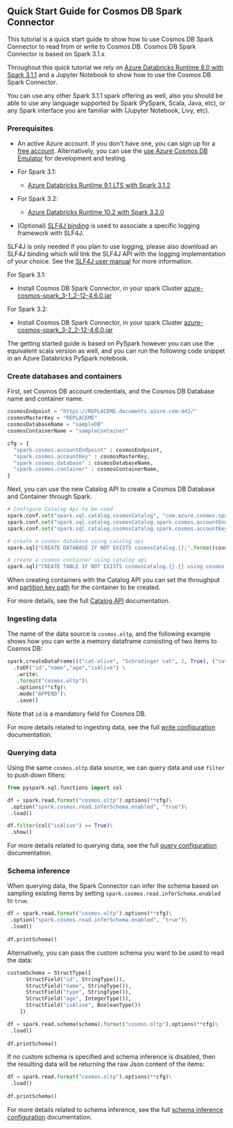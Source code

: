 ## Quick Start Guide for Cosmos DB Spark Connector

This tutorial is a quick start guide to show how to use Cosmos DB Spark Connector to read from or write to Cosmos DB. Cosmos DB Spark Connector is based on Spark 3.1.x.

Throughout this quick tutorial we rely on [Azure Databricks Runtime 8.0 with Spark 3.1.1](https://docs.microsoft.com/azure/databricks/release-notes/runtime/8.0) and a Jupyter Notebook to show how to use the Cosmos DB Spark Connector.

You can use any other Spark 3.1.1 spark offering as well, also you should be able to use any language supported by Spark (PySpark, Scala, Java, etc), or any Spark interface you are familiar with (Jupyter Notebook, Livy, etc).

### Prerequisites

- An active Azure account. If you don't have one, you can sign up for a 
  [free account](https://azure.microsoft.com/try/cosmosdb/).
  Alternatively, you can use the
  [use Azure Cosmos DB Emulator](https://docs.microsoft.com/azure/cosmos-db/local-emulator) for development and testing.
- For Spark 3.1:
  - [Azure Databricks  Runtime 9.1 LTS with Spark 3.1.2](https://docs.microsoft.com/azure/databricks/release-notes/runtime/9.1)
- For Spark 3.2:
    - [Azure Databricks  Runtime 10.2 with Spark 3.2.0](https://docs.microsoft.com/azure/databricks/release-notes/runtime/10.2)
    
- (Optional) [SLF4J binding](https://www.slf4j.org/manual.html) is used to associate a
  specific logging framework with SLF4J.

SLF4J is only needed if you plan to use logging, please also download an SLF4J binding which will link the SLF4J API with the logging implementation of your choice. See the [SLF4J user manual](https://www.slf4j.org/manual.html) for more information.

For Spark 3.1:
- Install Cosmos DB Spark Connector, in your spark Cluster [azure-cosmos-spark_3-1_2-12-4.6.0.jar](https://search.maven.org/artifact/com.azure.cosmos.spark/azure-cosmos-spark_3-1_2-12/4.6.0/jar)

For Spark 3.2:
- Install Cosmos DB Spark Connector, in your spark Cluster [azure-cosmos-spark_3-2_2-12-4.6.0.jar](https://search.maven.org/artifact/com.azure.cosmos.spark/azure-cosmos-spark_3-2_2-12/4.6.0/jar)


The getting started guide is based on PySpark however you can use the equivalent scala version as well, and you can run the following code snippet in an Azure Databricks PySpark notebook.

### Create databases and containers

First, set Cosmos DB account credentials, and the Cosmos DB Database name and container name.

```python
cosmosEndpoint = "https://REPLACEME.documents.azure.com:443/"
cosmosMasterKey = "REPLACEME"
cosmosDatabaseName = "sampleDB"
cosmosContainerName = "sampleContainer"

cfg = {
  "spark.cosmos.accountEndpoint" : cosmosEndpoint,
  "spark.cosmos.accountKey" : cosmosMasterKey,
  "spark.cosmos.database" : cosmosDatabaseName,
  "spark.cosmos.container" : cosmosContainerName,
}
```

Next, you can use the new Catalog API to create a Cosmos DB Database and Container through Spark.

```python
# Configure Catalog Api to be used
spark.conf.set("spark.sql.catalog.cosmosCatalog", "com.azure.cosmos.spark.CosmosCatalog")
spark.conf.set("spark.sql.catalog.cosmosCatalog.spark.cosmos.accountEndpoint", cosmosEndpoint)
spark.conf.set("spark.sql.catalog.cosmosCatalog.spark.cosmos.accountKey", cosmosMasterKey)

# create a cosmos database using catalog api
spark.sql("CREATE DATABASE IF NOT EXISTS cosmosCatalog.{};".format(cosmosDatabaseName))

# create a cosmos container using catalog api
spark.sql("CREATE TABLE IF NOT EXISTS cosmosCatalog.{}.{} using cosmos.oltp TBLPROPERTIES(partitionKeyPath = '/id', manualThroughput = '1100')".format(cosmosDatabaseName, cosmosContainerName))
```

When creating containers with the Catalog API you can set the throughput and [partition key path](https://docs.microsoft.com/azure/cosmos-db/partitioning-overview#choose-partitionkey) for the container to be created.

For more details, see the full [Catalog API](https://github.com/Azure/azure-sdk-for-java/blob/main/sdk/cosmos/azure-cosmos-spark_3_2-12/docs/catalog-api.md) documentation.

### Ingesting data

The name of the data source is `cosmos.oltp`, and the following example shows how you can write a memory dataframe consisting of two items to Cosmos DB:

```python
spark.createDataFrame((("cat-alive", "Schrodinger cat", 2, True), ("cat-dead", "Schrodinger cat", 2, False)))\
  .toDF("id","name","age","isAlive") \
   .write\
   .format("cosmos.oltp")\
   .options(**cfg)\
   .mode("APPEND")\
   .save()
```

Note that `id` is a mandatory field for Cosmos DB.

For more details related to ingesting data, see the full [write configuration](https://github.com/Azure/azure-sdk-for-java/blob/main/sdk/cosmos/azure-cosmos-spark_3_2-12/docs/configuration-reference.md#write-config) documentation.

### Querying data

Using the same `cosmos.oltp` data source, we can query data and use `filter` to push down filters:

```python
from pyspark.sql.functions import col

df = spark.read.format("cosmos.oltp").options(**cfg)\
 .option("spark.cosmos.read.inferSchema.enabled", "true")\
 .load()

df.filter(col("isAlive") == True)\
 .show()
```

For more details related to querying data, see the full [query configuration](https://github.com/Azure/azure-sdk-for-java/blob/main/sdk/cosmos/azure-cosmos-spark_3_2-12/docs/configuration-reference.md#query-config) documentation.

### Schema inference

When querying data, the Spark Connector can infer the schema based on sampling existing items by setting `spark.cosmos.read.inferSchema.enabled` to `true`.

```python
df = spark.read.format("cosmos.oltp").options(**cfg)\
 .option("spark.cosmos.read.inferSchema.enabled", "true")\
 .load()
 
df.printSchema()
```

Alternatively, you can pass the custom schema you want to be used to read the data:

```python
customSchema = StructType([
      StructField("id", StringType()),
      StructField("name", StringType()),
      StructField("type", StringType()),
      StructField("age", IntegerType()),
      StructField("isAlive", BooleanType())
    ])

df = spark.read.schema(schema).format("cosmos.oltp").options(**cfg)\
 .load()
 
df.printSchema()
```

If no custom schema is specified and schema inference is disabled, then the resulting data will be returning the raw Json content of the items:

```python
df = spark.read.format("cosmos.oltp").options(**cfg)\
 .load()
 
df.printSchema()
```

For more details related to schema inference, see the full [schema inference configuration](https://github.com/Azure/azure-sdk-for-java/blob/main/sdk/cosmos/azure-cosmos-spark_3_2-12/docs/configuration-reference.md#schema-inference-config) documentation.
